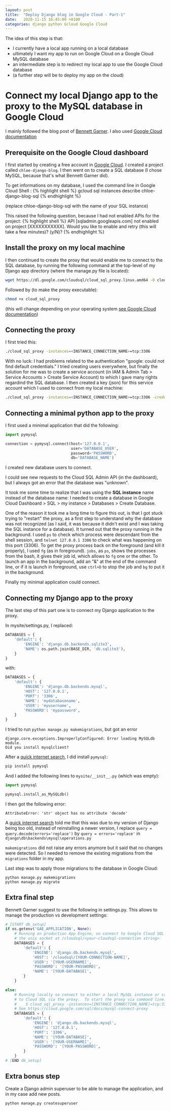 ```yaml
---
layout: post
title:  "Deploy Django blog in Google Cloud - Part-1"
date:   2020-11-15 16:45:00 +0100
categories: django python Gcloud Google Cloud
---
```


The idea of this step is that: 
- I currently have a local app running on a local database
- ultimately I want my app to run on Google Cloud on a Google Cloud MySQL database
- an intermediate step is to redirect my local app to use the Google Cloud database
- (a further step will be to deploy my app on the cloud)

# Connect my local Django app to the proxy to the MySQL database in Google Cloud

I mainly followed the blog post of [Bennett Garner][bennett-garner]. I also used [Google Cloud documentation][gcloud-proxy]


## Prerequisite on the Google Cloud dashboard

I first started by creating a free account in [Google Cloud][gcloud].
I created a project called `chloe-django-blog`.
I then went on to create a SQL database (I chose MySQL, because that's what Bennett Garner did).

To get informations on my database, I used the command line in Google Cloud Shell :
{% highlight shell %}
gcloud sql instances describe chloe-django-blog-sql
{% endhighlight %}

(replace chloe-django-blog-sql with the name of your SQL instance)

This raised the following question, because I had not enabled APIs for the project: 
{% highlight shell %}
API [sqladmin.googleapis.com] not enabled on project [XXXXXXXXXXX].
Would you like to enable and retry (this will take a few minutes)?
(y/N)? 
{% endhighlight %}

## Install the proxy on my local machine

I then continued to create the proxy that would enable me to connect to the SQL database, by running the following command at the top-level of my Django app directory (where the manage.py file is located):

```sh
wget https://dl.google.com/cloudsql/cloud_sql_proxy.linux.amd64 -O cloud_sql_proxy
```
Followed by (to make the proxy executable):
```sh
chmod +x cloud_sql_proxy
```

(this will change depending on your operating system [see Google Cloud documentation][gcloud-proxy-env])

## Connecting the proxy

I first tried this: 
```sh
./cloud_sql_proxy -instances=<INSTANCE_CONNECTION_NAME>=tcp:3306
```

With no luck: I had problems related to the authentication "google: could not find default credentials."
I tried creating users everywhere, but finally the solution for me was to create a service account (in IAM & Admin Tab > Service Accounts > Create Service Account) to which I gave many rights regardind the SQL database. I then created a key (json) for this service account which I used to connect from my local machine: 

```sh
./cloud_sql_proxy -instances=<INSTANCE_CONNECTION_NAME>=tcp:3306 -credential_file=<PATH_TO_KEY_FILE> &
```

## Connecting a minimal python app to the proxy
I first used a minimal application that did the following: 

```python
import pymysql

connection = pymysql.connect(host='127.0.0.1',
                             user='DATABASE_USER',
                             password='PASSWORD',
                             db='DATABASE_NAME')
```

I created new database users to connect. 

I could see new requests to the Cloud SQL Admin API (in the dashboard), but I always got an error that the database was "unknown".

It took me some time to realize that I was using the **SQL instance** name instead of the database name: I needed to create a database in Google Cloud Dashboard > SQL > my instance > Databases > Create Database.

One of the reason it took me a long time to figure this out, is that I got stuck trying to "restart" the proxy, as a first step to understand why the database was not recognized (as I said, it was because it didn't exist and I was taking the SQL instance for a database). 
It turned out that the proxy running in the background. I used `ps` to check which process were descendant from the shell session, and `telnet 127.0.0.1 3306` to check what was happening on this port (3306). To get the proxy process back on the foreground (and kill it properly), I used `fg` (as in foreground). `jobs`, as `ps`, shows the processes from the bash, it gives their job id, which allows to `fg` one or the other. To launch an app in the background, add an "&" at the end of the command line, or if it is launch in foreground, use `ctrl+D` to stop the job and `bg` to put it in the background.

Finally my minimal application could connect.

## Connecting my Django app to the proxy

The last step of this part one is to connect my Django application to the proxy.

In mysite/settings.py, I replaced:
```python
DATABASES = {
    'default': {
        'ENGINE': 'django.db.backends.sqlite3',
        'NAME': os.path.join(BASE_DIR, 'db.sqlite3'),
    }
}
```

with: 
```python
DATABASES = {
    'default': {
        'ENGINE': 'django.db.backends.mysql',
        'HOST': '127.0.0.1',
        'PORT': '3306',
        'NAME': 'mydatabasename',
        'USER': 'myusername',
        'PASSWORD': 'mypassword',
    }
}
```

I tried to run `python manage.py makemigrations`, but got an error
```
django.core.exceptions.ImproperlyConfigured: Error loading MySQLdb module.
Did you install mysqlclient?
```


After a [quick internet search][so-pymysql-error], I did install `pymysql`: 
```sh
pip install pymysql
```
And I added the following lines to `mysite/__init__.py` (which was empty):

```python
import pymysql

pymysql.install_as_MySQLdb()
```

I then got the following error:

```
AttributeError: 'str' object has no attribute 'decode'
```

A [quick internet search][so-decode-error] told me that this was due to my version of Django being too old, instead of reinstalling a newer version, I replace `query = query.decode(errors='replace')` by `query = errors='replace'` in `django\db\backends\mysql\operations.py`

`makemigrations` did not raise any errors anymore but it said that no changes were detected. So I needed to remove the existing migrations from the `migrations` folder in my app.

Last step was to apply those migrations to the database in Google Cloud: 
```
python manage.py makemigrations
python manage.py migrate
``` 

## Extra final step
Bennett Garner suggest to use the following in settings.py. This allows to manage the production vs development settings:

```python
# [START db_setup]
if os.getenv('GAE_APPLICATION', None):
    # Running on production App Engine, so connect to Google Cloud SQL using
    # the unix socket at /cloudsql/<your-cloudsql-connection string>
    DATABASES = {
        'default': {
            'ENGINE': 'django.db.backends.mysql',
            'HOST': '/cloudsql/[YOUR-CONNECTION-NAME]',
            'USER': '[YOUR-USERNAME]',
            'PASSWORD': '[YOUR-PASSWORD]',
            'NAME': '[YOUR-DATABASE]',
        }
    }

else:
    # Running locally so connect to either a local MySQL instance or connect 
    # to Cloud SQL via the proxy.  To start the proxy via command line: 
    #    $ cloud_sql_proxy -instances=[INSTANCE_CONNECTION_NAME]=tcp:3306 
    # See https://cloud.google.com/sql/docs/mysql-connect-proxy
    DATABASES = {
        'default': {
            'ENGINE': 'django.db.backends.mysql',
            'HOST': '127.0.0.1',
            'PORT': '3306',
            'NAME': '[YOUR-DATABASE]',
            'USER': '[YOUR-USERNAME]',
            'PASSWORD': '[YOUR-PASSWORD]',
        }
    }
# [END db_setup]
```

## Extra bonus step
Create a Django admin superuser to be able to manage the application, and in my case add new posts.
```sh
python manage.py createsuperuser
```


[bennett-garner]: https://medium.com/@BennettGarner/deploying-a-django-application-to-google-app-engine-f9c91a30bd35
[gcloud-proxy]:https://cloud.google.com/sql/docs/mysql/connect-external-app#proxy
[gcloud]:https://cloud.google.com
[gcloud-proxy-env]:https://cloud.google.com/sql/docs/mysql/connect-external-app#install
[so-decode-error]:https://stackoverflow.com/questions/56820895/migrations-error-in-django-2-attributeerror-str-object-has-no-attribute-dec
[so-pymysql-error]:https://stackoverflow.com/questions/46902357/error-loading-mysqldb-module-did-you-install-mysqlclient-or-mysql-python